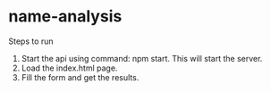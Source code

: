 # name-analysis

Steps to run
1. Start the api using command: npm start. This will start the server.
2. Load the index.html page.
3. Fill the form and get the results.
